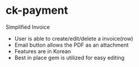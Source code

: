# ck-payment
Simplified Invoice

* User is able to create/edit/delete a invoice(row)
* Email button allows the PDF as an attachment
* Features are in Korean
* Best in place gem is utilized for easy editing
